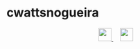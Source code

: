 # cwattsnogueira

<p align="center">
  <a href="mailto:carlloswattsnogueira@gmail.com" target="_blank">
    <img height="30px" src="https://img.shields.io/badge/Email-gray?style=for-the-badge&logo=gmail&logoColor=white" />
  </a>
  &nbsp;&nbsp;&nbsp;
  <a href="https://www.linkedin.com/in/carlloswattsnogueira" target="_blank">
    <img height="30px" src="https://img.shields.io/badge/LinkedIn-gray?style=for-the-badge&logo=linkedin&logoColor=white" />
  </a>
</p>

